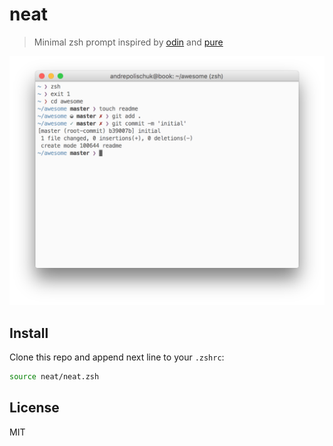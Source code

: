 # neat

> Minimal zsh prompt inspired by [odin][odin] and [pure][pure]

![](screenshot.png)

## Install

Clone this repo and append next line to your `.zshrc`:

```zsh
source neat/neat.zsh
```

## License

MIT

[odin]: https://github.com/tylerreckart/Odin
[pure]: https://github.com/sindresorhus/pure
